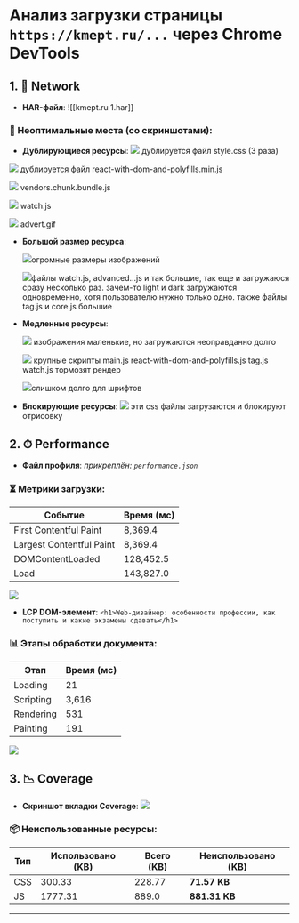 # Анализ загрузки страницы `https://kmept.ru/...` через Chrome DevTools

## 1. 📂 Network

- **HAR-файл**: ![[kmept.ru 1.har]]

### 📌 Неоптимальные места (со скриншотами):

- **Дублирующиеся ресурсы**:
![](Pasted%20image%2020250629135335.png)
дублируется файл style.css (3 раза)

![](Pasted%20image%2020250629135636.png)
дублируется файл react-with-dom-and-polyfills.min.js

![](Pasted%20image%2020250629140425.png)
vendors.chunk.bundle.js

![](Pasted%20image%2020250629140506.png)
watch.js

![](Pasted%20image%2020250629140901.png)
advert.gif


- **Большой размер ресурса**:
  
  ![](Pasted%20image%2020250629141458.png)огромные размеры изображений
  
  ![](Pasted%20image%2020250629141700.png)файлы watch.js, advanced...js и так большие, так еще и загружаюся сразу несколько раз. зачем-то light и dark загружаются одновременно, хотя пользователю нужно только одно. также файлы tag.js и core.js большие

- **Медленные ресурсы**:
  
  ![](Pasted%20image%2020250629142204.png)
  изображения маленькие, но загружаются неоправданно долго
  
  ![](Pasted%20image%2020250629142515.png)
  крупные скрипты main.js react-with-dom-and-polyfills.js tag.js watch.js тормозят рендер
  
  ![](Pasted%20image%2020250629142647.png)слишком долго для шрифтов

- **Блокирующие ресурсы**:
  ![](Pasted%20image%2020250629161152.png)
  эти css файлы загрузаются и блокируют отрисовку

## 2. ⏱ Performance

- **Файл профиля**: _прикреплён: `performance.json`_

### ⏳ Метрики загрузки:

| Событие                  | Время (мс) |
| ------------------------ | ---------- |
| First Contentful Paint   | 8,369.4    |
| Largest Contentful Paint | 8,369.4    |
| DOMContentLoaded         | 128,452.5  |
| Load                     | 143,827.0  |
![](Pasted%20image%2020250629175805.png)
- **LCP DOM-элемент**: `<h1>Web-дизайнер: особенности профессии, как поступить и какие экзамены сдавать</h1>`

### 📊 Этапы обработки документа:

| Этап      | Время (мс) |
| --------- | ---------- |
| Loading   | 21         |
| Scripting | 3,616      |
| Rendering | 531        |
| Painting  | 191        |
![](Pasted%20image%2020250629180350.png)
## 3. 📉 Coverage

- **Скриншот вкладки Coverage**:
  ![](Pasted%20image%2020250629180952.png)

### 📦 Неиспользованные ресурсы:

| Тип | Использовано (KB) | Всего (KB) | Неиспользовано (KB) |
| --- | ----------------- | ---------- | ------------------- |
| CSS | 300.33            | 228.77     | **71.57 KB**        |
| JS  | 1777.31           | 889.0      | **881.31 KB**       |

---

